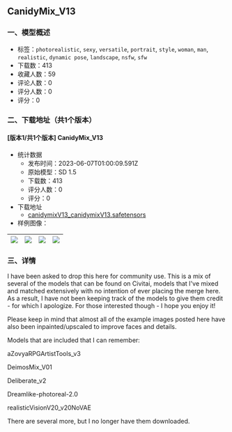 ## CanidyMix_V13
### 一、模型概述

- 标签：`photorealistic`, `sexy`, `versatile`, `portrait`, `style`, `woman`, `man`, `realistic`, `dynamic pose`, `landscape`, `nsfw`, `sfw`
- 下载数：413
- 收藏人数：59
- 评论人数：0
- 评分人数：0
- 评分：0

### 二、下载地址（共1个版本）

#### [版本1/共1个版本] CanidyMix_V13

- 统计数据
  - 发布时间：2023-06-07T01:00:09.591Z
  - 原始模型：SD 1.5
  - 下载数：413
  - 评分人数：0
  - 评分：0
- 下载地址
  - [canidymixV13_canidymixV13.safetensors](https://civitai.com/api/download/models/90739)
- 样例图像：

| <img src="https://image.civitai.com/xG1nkqKTMzGDvpLrqFT7WA/09056fba-c3ea-4cbc-9a60-ed908b3510e7/width=450/1125239.jpeg" /> | <img src="https://image.civitai.com/xG1nkqKTMzGDvpLrqFT7WA/850656ae-ae61-4ff2-ad98-ee7c9324b689/width=450/1055989.jpeg" /> | <img src="https://image.civitai.com/xG1nkqKTMzGDvpLrqFT7WA/a95ca360-10bc-42e6-8e3e-0e1d9f94ceaf/width=450/1055992.jpeg" /> | <img src="https://image.civitai.com/xG1nkqKTMzGDvpLrqFT7WA/e71c735c-e004-4efe-8954-7b2dfea3eca5/width=450/1055993.jpeg" /> |
| ---- | ---- | ---- | ---- |


### 三、详情
<p>I have been asked to drop this here for community use. This is a mix of several of the models that can be found on Civitai, models that I've mixed and matched extensively with no intention of ever placing the merge here. As a result, I have not been keeping track of the models to give them credit - for which I apologize. For those interested though - I hope you enjoy it!</p><p>Please keep in mind that almost all of the example images posted here have also been inpainted/upscaled to improve faces and details.</p><p>Models that are included that I can remember:</p><p>aZovyaRPGArtistTools_v3</p><p>DeimosMix_V01</p><p>Deliberate_v2</p><p>Dreamlike-photoreal-2.0</p><p>realisticVisionV20_v20NoVAE</p><p></p><p>There are several more, but I no longer have them downloaded.</p>